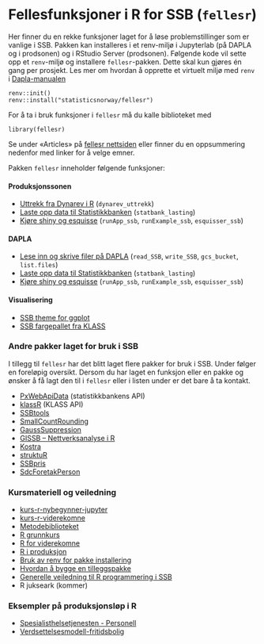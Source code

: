 # Fellesfunksjoner i R for SSB (`fellesr`)

Her finner du en rekke funksjoner laget for å løse problemstillinger som er vanlige i SSB. Pakken kan installeres i et renv-miljø i Jupyterlab (på DAPLA og i prodsonen) og i RStudio Server (prodsonen). Følgende kode vil sette opp et `renv`-miljø og installere `fellesr`-pakken. Dette skal kun gjøres én gang per prosjekt. Les mer om hvordan å opprette et virtuelt miljø med `renv` i [Dapla-manualen](https://manual.dapla.ssb.no/pakke-install.html#r)  

```
renv::init()
renv::install("statisticsnorway/fellesr")
```
For å ta i bruk funksjoner i `fellesr` må du kalle biblioteket med

```
library(fellesr)
```

Se under «Articles» på [fellesr nettsiden](https://statisticsnorway.github.io/fellesr/) eller finner du en oppsummering nedenfor med linker for å velge emner.

Pakken `fellesr` inneholder følgende funksjoner:

#### Produksjonssonen
+ [Uttrekk fra Dynarev i R](https://statisticsnorway.github.io/fellesr/articles/vignette_dynarev_uttrekk.html) (`dynarev_uttrekk`)
+ [Laste opp data til Statistikkbanken](https://statisticsnorway.github.io/fellesr/articles/vignette_statbank_lasting.html) (`statbank_lasting`)
+ [Kjøre shiny og esquisse](https://statisticsnorway.github.io/fellesr/articles/vignette_shiny_ssb.html) (`runApp_ssb`, `runExample_ssb`, `esquisser_ssb`)

#### DAPLA
+ [Lese inn og skrive filer på DAPLA](https://statisticsnorway.github.io/fellesr/articles/vignette__DAPLA_jukseark.html) (`read_SSB`, `write_SSB`, `gcs_bucket`, `list.files`) 
+ [Laste opp data til Statistikkbanken](https://statisticsnorway.github.io/fellesr/articles/vignette_statbank_lasting.html) (`statbank_lasting`)
+ [Kjøre shiny og esquisse](https://statisticsnorway.github.io/fellesr/articles/vignette_shiny_ssb.html) (`runApp_ssb`, `runExample_ssb`, `esquisser_ssb`)

#### Visualisering
+ [SSB theme for ggplot](https://statisticsnorway.github.io/fellesr/articles/vignette_SSB_theme.html)
+ [SSB fargepallet fra KLASS](https://statisticsnorway.github.io/fellesr/articles/vignette_SSB_fargepalett.html)



### Andre pakker laget for bruk i SSB
I tillegg til `fellesr` har det blitt laget flere pakker for bruk i SSB. Under følger en foreløpig oversikt. Dersom du har laget en funksjon eller en pakke og ønsker å få lagt den til i `fellesr` eller i listen under er det bare å ta kontakt. 

+ [PxWebApiData](https://cran.r-project.org/web/packages/PxWebApiData/vignettes/Introduction.html) (statistikkbankens API)
+ [klassR](https://statisticsnorway.github.io/klassR/articles/klassR-vignette.html) (KLASS API)
+ [SSBtools](https://github.com/statisticsnorway/SSBtools)
+ [SmallCountRounding](https://cran.r-project.org/web/packages/SmallCountRounding/vignettes/Introduction_to_SmallCountRounding.html)
+ [GaussSuppression](https://cran.r-project.org/web/packages/GaussSuppression/vignettes/define_tables.html)
+ [GISSB – Nettverksanalyse i R](https://statisticsnorway.github.io/GISSB/articles/GISSB_vignette.html)
+ [Kostra](https://github.com/statisticsnorway/Kostra/)
+ [struktuR](https://github.com/statisticsnorway/struktuR)
+ [SSBpris](https://github.com/statisticsnorway/SSBpris)
+ [SdcForetakPerson](https://github.com/statisticsnorway/SdcForetakPerson)


### Kursmateriell og veiledning
+ [kurs-r-nybegynner-jupyter](https://github.com/statisticsnorway/kurs-r-nybegynner-jupyter)
+ [kurs-r-viderekomne](kurs-r-viderekomne)
+ [Metodebiblioteket](https://statisticsnorway.github.io/metodebibliotek/catalogue_edit.html)
+ [R grunnkurs](https://github.com/statisticsnorway/R_grunnkurs)
+ [R for viderekomne](https://github.com/statisticsnorway/R_for_viderekomne)
+ [R i produksjon](https://github.com/statisticsnorway/kurs-r-produksjon/tree/main)
+ [Bruk av renv for pakke installering](https://manual.dapla.ssb.no/pakke-install.html#r)
+ [Hvordan å bygge en tilleggspakke](https://statisticsnorway.github.io/fellesr/articles/web_only/bygge-en-r-tilleggspakke.html)
+ [Generelle veiledning til R programmering i SSB](https://wiki.ssb.no/display/s880/Veiledning+til+R+programmering+i+SSB)
+ R jukseark (kommer)


### Eksempler på produksjonsløp i R
+ [Spesialisthelsetjenesten - Personell](https://github.com/statisticsnorway/spesh-personell/tree/master/Personelltabeller)
+ [Verdsettelsesmodell-fritidsbolig](https://github.com/statisticsnorway/Verdsettelsesmodell-fritidsbolig)
